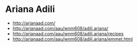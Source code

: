 # Ariana Adili

- http://arianaad.com/
- http://arianaad.com/aau/wnm608/adili.ariana/
- http://arianaad.com/aau/wnm608/adili.ariana/recipes
- http://arianaad.com/aau/wnm608/adili.ariana/emmet.html
